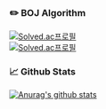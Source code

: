 ### :pencil2: BOJ Algorithm 
[![Solved.ac프로필](http://mazassumnida.wtf/api/mini/generate_badge?boj=eggman9298)](https://solved.ac/profile/eggman9298)
<br>
[![Solved.ac프로필](http://mazassumnida.wtf/api/v2/generate_badge?boj=eggman9298)](https://solved.ac/profile/eggman9298) 
<br>  

### 📈 Github Stats
 
[![Anurag's github stats](https://github-readme-stats.vercel.app/api?username=KilHwanKim&include_all_commits=true)](https://github.com/anuraghazra/github-readme-stats)
<br>  

